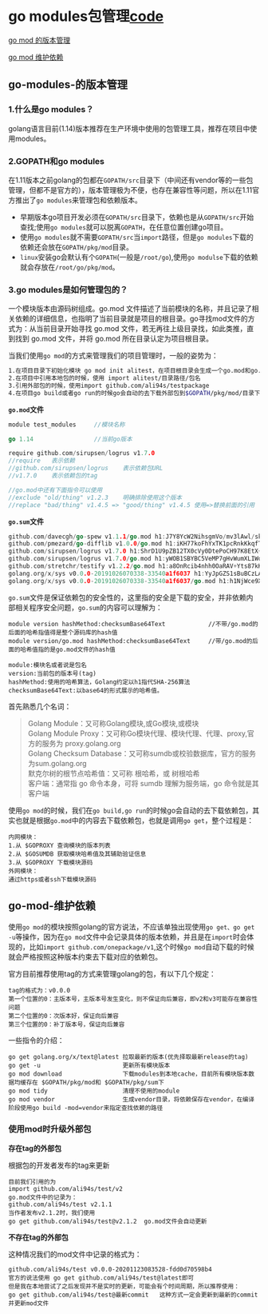 # go modules包管理[code](demo/test_modules/main.go)

[go mod 的版本管理](##go-modules-的版本管理)

[go mod 维护依赖](##go-mod-维护依赖)



## go-modules-的版本管理

### 1.什么是go modules？

golang语言目前(1.14)版本推荐在生产环境中使用的包管理工具，推荐在项目中使用modules。

### 2.GOPATH和go modules

在1.11版本之前golang的包都在`GOPATH/src`目录下（中间还有vendor等的一些包管理，但都不是官方的），版本管理极为不便，也存在兼容性等问题，所以在1.11官方推出了`go modules`来管理包和依赖版本。

- 早期版本go项目开发必须在`GOPATH/src`目录下，依赖也是从`GOPATH/src`开始查找;使用`go modules`就可以脱离`GOPATH`，在任意位置创建go项目。
- 使用`go modules`就不需要`GOPATH/src`当`import`路径，但是`go modules`下载的依赖还会放在`GOPATH/pkg/mod`目录。
- `linux`安装go会默认有个`GOPATH`(一般是`/root/go`),使用`go modulse`下载的依赖就会存放在`/root/go/pkg/mod`。

### 3.go modules是如何管理包的？

一个模块版本由源码树组成。go.mod 文件描述了当前模块的名称，并且记录了相关依赖的详细信息，也指明了当前目录就是项目的根目录。go寻找mod文件的方式为：从当前目录开始寻找 go.mod 文件，若无再往上级目录找，如此类推，直到找到 go.mod 文件，并将 go.mod 所在目录认定为项目根目录。

当我们使用`go mod`的方式来管理我们的项目管理时，一般的姿势为：

```bash
1.在项目目录下初始化模块 go mod init alitest，在项目根目录会生成一个go.mod和go.sum文件
2.在项目中引用本地包的时候，使用 import alitest/目录路径/包名
3.引用外部包的时候，使用import github.com/ali94s/testpackage
4.在项目go build或者go run的时候go会自动的去下载外部包到$GOPATH/pkg/mod/目录下
```

**`go.mod`文件**

```go
module test_modules		//模块名称

go 1.14					//当前go版本

require github.com/sirupsen/logrus v1.7.0	
//require	表示依赖 
//github.com/sirupsen/logrus	表示依赖包URL
//v1.7.0	表示依赖包的tag

//go.mod中还有下面指令可以使用
//exclude "old/thing" v1.2.3	明确排除使用这个版本	
//replace "bad/thing" v1.4.5 => "good/thing" v1.4.5	使用=>替换前面的引用
```

**`go.sum`文件**

```go
github.com/davecgh/go-spew v1.1.1/go.mod h1:J7Y8YcW2NihsgmVo/mv3lAwl/skON4iLHjSsI+c5H38=
github.com/pmezard/go-difflib v1.0.0/go.mod h1:iKH77koFhYxTK1pcRnkKkqfTogsbg7gZNVY4sRDYZ/4=
github.com/sirupsen/logrus v1.7.0 h1:ShrD1U9pZB12TX0cVy0DtePoCH97K8EtX+mg7ZARUtM=
github.com/sirupsen/logrus v1.7.0/go.mod h1:yWOB1SBYBC5VeMP7gHvWumXLIWorT60ONWic61uBYv0=
github.com/stretchr/testify v1.2.2/go.mod h1:a8OnRcib4nhh0OaRAV+Yts87kKdq0PP7pXfy6kDkUVs=
golang.org/x/sys v0.0.0-20191026070338-33540a1f6037 h1:YyJpGZS1sBuBCzLAR1VEpK193GlqGZbnPFnPV/5Rsb4=
golang.org/x/sys v0.0.0-20191026070338-33540a1f6037/go.mod h1:h1NjWce9XRLGQEsW7wpKNCjG9DtNlClVuFLEZdDNbEs=
```

`go.sum`文件是保证依赖包的安全性的，这里指的安全是下载的安全，并非依赖内部相关程序安全问题，`go.sum`的内容可以理解为：

```
module version hashMethod:checksumBase64Text			//不带/go.mod的后面的哈希指值得是整个源码库的hash值
module version/go.mod hashMethod:checksumBase64Text		//带/go.mod的后面的哈希值指的是go.mod文件的hash值

module:模块名或者说是包名
version:当前包的版本号(tag)
hashMethod:使用的哈希算法，Golang约定以h1指代SHA-256算法
checksumBase64Text:以base64的形式展示的哈希值。
```

首先熟悉几个名词：
> Golang Module：又可称Golang模块,或Go模块,或模块<br>
> Golang Module Proxy：又可称Go模块代理、模块代理、代理、proxy,官方的服务为 proxy.golang.org<br>
> Golang Checksum Database：又可称sumdb或校验数据库，官方的服务为sum.golang.org<br>
> 默克尔树的根节点哈希值：又可称 根哈希，或 树根哈希<br>
> 客户端：通常指 go 命令本身，可将 sumdb 理解为服务端，go 命令就是其客户端<br>

使用`go mod`的时候，我们在`go build,go run`的时候go会自动的去下载依赖包，其实也就是根据`go.mod`中的内容去下载依赖包，也就是调用`go get`，整个过程是：

```
内网模块：
1.从 $GOPROXY 查询模块的版本列表
2.从 $GOSUMDB 获取模块哈希值及其辅助验证信息
3.从 $GOPROXY 下载模块源码
外网模块：
通过https或者ssh下载模块源码
```

## go-mod-维护依赖

使用`go mod`的模块按照golang的官方说法，不应该单独出现使用`go get、go get -u`等操作，因为在`go mod`文件中会记录具体的版本依赖，并且是在`import`时会体现的，比如`import github.com/onepackage/v1`,这个时候`go mod`自动下载的时候就会严格按照这种版本约束去下载对应的依赖包。

官方目前推荐使用tag的方式来管理golang的包，有以下几个规定：
```
tag的格式为：v0.0.0
第一个位置的0：主版本号，主版本号发生变化，则不保证向后兼容，即v2和v3可能存在兼容性问题
第二个位置的0：次版本好，保证向后兼容
第三个位置的0：补丁版本号，保证向后兼容
```

一些指令的介绍：

```
go get golang.org/x/text@latest 拉取最新的版本(优先择取最新release的tag)
go get -u                       更新所有模块版本
go mod download                 下载modules到本地cache，目前所有模块版本数据均缓存在 $GOPATH/pkg/mod和 ​$GOPATH/pkg/sum下
go mod tidy                     清理不使用的module
go mod vendor                   生成vendor目录，将依赖保存在vendor，在编译阶段使用go build -mod=vendor来指定查找依赖的路径
```

### 使用mod时升级外部包

**存在tag的外部包**

根据包的开发者发布的tag来更新
```
目前我们引用的为
import github.com/ali94s/test/v2
go.mod文件中的记录为：
github.com/ali94s/test v2.1.1
当作者发布v2.1.2时，我们使用
go get github.com/ali94s/test@v2.1.2  go.mod文件会自动更新
```

**不存在tag的外部包**

这种情况我们的mod文件中记录的格式为：
```
github.com/ali94s/test v0.0.0-20201123083528-fdd0d70598b4
官方的说法使用 go get github.com/ali94s/test@latest即可
但是我在本地尝试了之后发现并不是实时的更新，可能会有个时间周期，所以推荐使用：
go get github.com/ali94s/test@最新commit   这种方式一定会更新到最新的commit并更新mod文件
```


